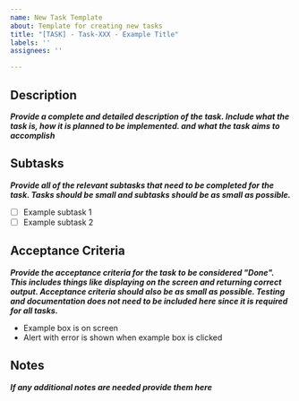 ```yaml
---
name: New Task Template
about: Template for creating new tasks
title: "[TASK] - Task-XXX - Example Title"
labels: ''
assignees: ''

---
```


## Description
***Provide a complete and detailed description of the task. Include what the task is, how it is planned to be implemented. and what the task aims to accomplish***

## Subtasks
***Provide all of the relevant subtasks that need to be completed for the task. Tasks should be small and subtasks should be as small as possible.***
-  [ ] Example subtask 1
-  [ ] Example subtask 2 

## Acceptance Criteria
***Provide the acceptance criteria for the task to be considered "Done". This includes things like displaying on the screen and returning correct output. Acceptance criteria should also be as small as possible. Testing and documentation does not need to be included here since it is required for all tasks.***
- Example box is on screen
- Alert with error is shown when example box is clicked

## Notes
***If any additional notes are needed provide them here***

